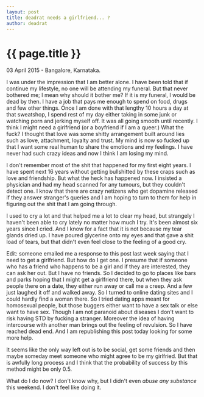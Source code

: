 ```yaml
---
layout: post
title: deadrat needs a girlfriend... ?
author: deadrat
---
```


{{ page.title }}
================

<p class="meta">03 April 2015 - Bangalore, Karnataka. </p>

I was under the impression that I am better alone. I have been told that if continue my lifestyle, no one will be attending my funeral. But that never bothered me; I mean why should it bother me?  If it is my funeral, I would be dead by then.
I have a job that pays me enough to spend on food, drugs and few other things. Once I am done with that lengthy 10 hours a day at that sweatshop, I spend rest of my day either taking in some junk or watching porn and jerking myself off. It was all going smooth until recently. I think I might need a girlfriend (or a boyfriend if I am a queer.) What the fuck? I thought that love was some shitty arrangement built around lies such as love, attachment, loyalty and trust. My mind is now so fucked up that I want some real human to share the emotions and my feelings. I have never had such crazy ideas and now I think I am losing my mind.

I don't remember most of the shit that happened for my first eight years. I have spent next 16 years without getting bullshitted by these craps such as love and friendship. But what the heck has happened now. I insisted a physician and had my head scanned for any tumours, but they couldn't detect one. I know that there are crazy netizens who get dopamine released if they answer stranger's queries and I am hoping to turn to them for help in figuring out the shit that I am going through.

I used to cry a lot and that helped me a lot to clear my head, but strangely I haven't been able to cry lately no matter how much I try. It's been almost six years since I cried. And I know for a fact that it is not because my tear glands dried up. I have poured glycerine onto my eyes and that gave a shit load of tears, but that didn't even feel close to the feeling of a good cry. 

Edit: someone emailed me a response to this post last week saying that I need to get a girlfriend. But how do I get one. I presume that if someone who has a friend who happens to be a girl and if they are interested, they can ask her out. But I have no friends. So I decided to go to places like bars and parks hoping that I might get a girlfriend there, but when they ask people there on a date, they either run away or call me a creep. And a few just laughed it off and walked away. So I turned to online dating sites and I could hardly find a woman there. So I tried dating apps meant for homosexual people, but those buggers either want to have a sex talk or else want to have sex. Though I am not paranoid about diseases I don't want to risk having STD by fucking a stranger. Moreover the idea of having intercourse with another man brings out the feeling of revulsion. So I have reached dead end. And I am republishing this post today looking for some more help. 

It seems like the only way left out is to be social, get some friends and then maybe someday meet someone who might agree to be my girlfried. But that is awfully long process and I think that the probability of success by this method might be only 0.5.

What do I do now? I don't know why, but I didn't even *abuse any substance* this weekend. I don't feel like doing it. 
